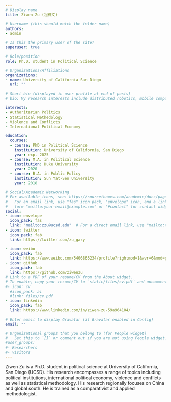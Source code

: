 ```yaml
---
# Display name
title: Ziwen Zu (祖梓文)

# Username (this should match the folder name)
authors:
- admin

# Is this the primary user of the site?
superuser: true

# Role/position
role: Ph.D. student in Political Science 

# Organizations/Affiliations
organizations:
- name: University of California San Diego
  url: ""

# Short bio (displayed in user profile at end of posts)
# bio: My research interests include distributed robotics, mobile computing and programmable matter.

interests:
- Authoritarian Politics
- Statistical Methedology
- Violence and Conflicts
- International Political Economy

education:
  courses:
  - course: PhD in Political Science
    institution: University of California, San Diego
    year: exp. 2025 
  - course: M.A. in Political Science
    institution: Duke University
    year: 2020
  - course: B.A. in Public Policy
    institution: Sun Yat-Sen University
    year: 2018

# Social/Academic Networking
# For available icons, see: https://sourcethemes.com/academic/docs/page-builder/#icons
#   For an email link, use "fas" icon pack, "envelope" icon, and a link in the
#   form "mailto:your-email@example.com" or "#contact" for contact widget.
social:
- icon: envelope
  icon_pack: fas
  link: "mailto:zzu@ucsd.edu"  # For a direct email link, use "mailto:test@example.org".
- icon: twitter
  icon_pack: fab
  link: https://twitter.com/zu_gary

- icon: weibo
  icon_pack: fab
  link: https://www.weibo.com/5406865234/profile?rightmod=1&wvr=6&mod=personinfo
- icon: github
  icon_pack: fab
  link: https://github.com/ziwenzu
# Link to a PDF of your resume/CV from the About widget.
# To enable, copy your resume/CV to `static/files/cv.pdf` and uncomment the lines below.
#- icon: cv
  #icon_pack: ai
  #link: files/cv.pdf
- icon: linkedin
  icon_pack: fab
  link: https://www.linkedin.com/in/ziwen-zu-59a964104/

# Enter email to display Gravatar (if Gravatar enabled in Config)
email: ""

# Organizational groups that you belong to (for People widget)
#   Set this to `[]` or comment out if you are not using People widget.
#user_groups:
#- Researchers
#- Visitors
---
```

Ziwen Zu is a Ph.D. student in political science at University of California, San Diego (UCSD). His research encompasses a range of topics including political institutions, international political economy, violence and conflicts as well as statistical methodology. His research regionally focuses on China and global south. He is trained as a comparativist and applied methodologist.

